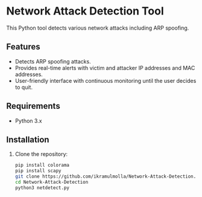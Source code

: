 # Network Attack Detection Tool

This Python tool detects various network attacks including ARP spoofing.

## Features

- Detects ARP spoofing attacks.
- Provides real-time alerts with victim and attacker IP addresses and MAC addresses.
- User-friendly interface with continuous monitoring until the user decides to quit.

## Requirements

- Python 3.x

## Installation

1. Clone the repository:
   ```bash
   pip install colorama
   pip install scapy
   git clone https://github.com/ikramulmolla/Network-Attack-Detection.git
   cd Network-Attack-Detection
   python3 netdetect.py
